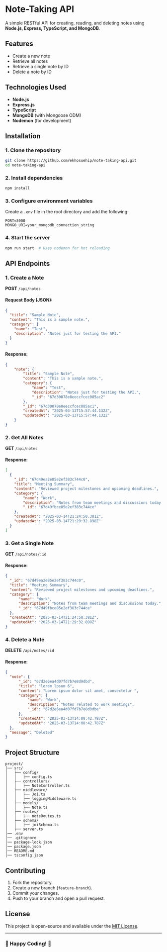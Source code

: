 # Note-Taking API

A simple RESTful API for creating, reading, and deleting notes using **Node.js, Express, TypeScript, and MongoDB**.

## Features
- Create a new note
- Retrieve all notes
- Retrieve a single note by ID
- Delete a note by ID

## Technologies Used
- **Node.js**
- **Express.js**
- **TypeScript**
- **MongoDB** (with Mongoose ODM)
- **Nodemon** (for development)

## Installation
### 1. Clone the repository
```bash
git clone https://github.com/ekhosuehip/note-taking-api.git
cd note-taking-api
```

### 2. Install dependencies
```bash
npm install
```

### 3. Configure environment variables
Create a `.env` file in the root directory and add the following:
```env
PORT=3000
MONGO_URI=your_mongodb_connection_string
```

### 4. Start the server
```bash
npm run start  # Uses nodemon for hot reloading
```

## API Endpoints
### 1. Create a Note
**POST** `/api/notes`
#### Request Body (JSON):
```json
{
  "title": "Sample Note",
  "content": "This is a sample note.",
  "category": {
    "name": "Test",
    "description": "Notes just for testing the API."
  }
}
```
#### Response:
```json
{
    "note": {
        "title": "Sample Note",
        "content": "This is a sample note.",
        "category": {
            "name": "Test",
            "description": "Notes just for testing the API.",
            "_id": "67d30078e8eeccfcec085ac2"
        },
        "_id": "67d30078e8eeccfcec085ac1",
        "createdAt": "2025-03-13T15:57:44.132Z",
        "updatedAt": "2025-03-13T15:57:44.132Z"
    }
}
```

### 2. Get All Notes
**GET** `/api/notes`
#### Response:
```json
[
  {
    "_id": "67d49ea2e85e2ef383c744c0",
    "title": "Meeting Summary",
    "content": "Reviewed project milestones and upcoming deadlines.",
    "category": {
        "name": "Work",
        "description": "Notes from team meetings and discussions today.",
        "_id": "67d49fbce85e2ef383c744ce"
    },
    "createdAt": "2025-03-14T21:24:50.381Z",
    "updatedAt": "2025-03-14T21:29:32.898Z"
  }
]
```

### 3. Get a Single Note
**GET** `/api/notes/:id`
#### Response:
```json
{
  "_id": "67d49ea2e85e2ef383c744c0",
  "title": "Meeting Summary",
  "content": "Reviewed project milestones and upcoming deadlines.",
  "category": {
      "name": "Work",
      "description": "Notes from team meetings and discussions today.",
      "_id": "67d49fbce85e2ef383c744ce"
  },
  "createdAt": "2025-03-14T21:24:50.381Z",
  "updatedAt": "2025-03-14T21:29:32.898Z"
}
```

### 4. Delete a Note
**DELETE** `/api/notes/:id`
#### Response:
```json
{
  "note": {
      "_id": "67d2e6ea4d07fd7b7e8d9dbd",
      "title": "lorem lpsum 6",
      "content": "Lorem ipsum dolor sit amet, consectetur ",
      "category": {
          "name": "Work",
          "description": "Notes related to work meetings",
          "_id": "67d2e6ea4d07fd7b7e8d9dbe"
      },
      "createdAt": "2025-03-13T14:08:42.787Z",
      "updatedAt": "2025-03-13T14:08:42.787Z"
  },
  "message": "Deleted"
}
```

## Project Structure
```
project/
│── src/
│   ├── config/
│   │   ├── config.ts
│   ├── controllers/
│   │   ├── NoteController.ts
│   ├── middleware/
│   │   ├── Joi.ts
│   │   ├── loggingMiddleware.ts
│   ├── models/
│   │   ├── Note.ts
│   ├── routes/
│   │   ├── noteRoutes.ts
│   ├── schema/
│   │   ├── joiSchema.ts
│   ├── server.ts
│── .env
│── .gitignore
│── package-lock.json
│── package.json
│── README.md
│── tsconfig.json
```

## Contributing
1. Fork the repository.
2. Create a new branch (`feature-branch`).
3. Commit your changes.
4. Push to your branch and open a pull request.

## License
This project is open-source and available under the [MIT License](LICENSE).

---

### 🚀 Happy Coding! 🎉

